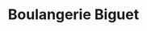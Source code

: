 ---
title: "Boulangerie Biguet"
url: /le-mayet-de-montagne/boulangerie-biguet/
shop: boulangerie
---